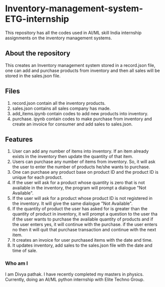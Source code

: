 # Inventory-management-system-ETG-internship
This repository has all the codes used in AI/ML skill India internship assignments on the inventory management systems.

##  About the repository
This creates an Inventory management system stored in a record.json file, one can add and purchase products from inventory and then all sales will be stored in the sales.json file.

## Files 
1. record.json contain all the inventory products.
2. sales.json contains all sales company has made.
3. add_items.ipynb contain codes to add new products into inventory.
4. purchase. ipynb contain codes to make purchase from inventory and create an invoice for consumer and add sales to sales.json.

## Features
1. User can add any number of items into inventory. If an item already exists in the inventory then update the quantity of that item.
2. Users can purchase any number of items from inventory. So, it will ask the user to enter the number of products he/she wants to purchase.
3. One can purchase any product base on product ID and the product ID is unique for each product.
4. If the user will ask for a product whose quantity is zero that is not available in the inventory, the program will prompt a dialogue "Not Available".
5. If the user will ask for a product whose product ID is not registered in the inventory. It will give the same dialogue "Not Available".
6. If the quantity of product the user has asked for is greater than the quantity of product in inventory, it will prompt a question to the user tha if the user wants to purchase the available quantity of products and if the user enters yes, it will continue with the purchase. if the user enters no then it will quit that purchase transaction and continue with the next item.
7. It creates an invoice for user purchased items with the date and time.
8. It updates inventory, add sales to the sales.json file with the date and time of sale.


###  Who am I
I am Divya pathak. I have recently completed my masters in physics. Currently, doing an AI/ML python internship with Elite Techno Group.

